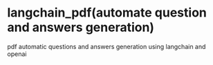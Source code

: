 # langchain_pdf(automate question and answers generation)
pdf automatic questions and  answers generation using langchain and openai
